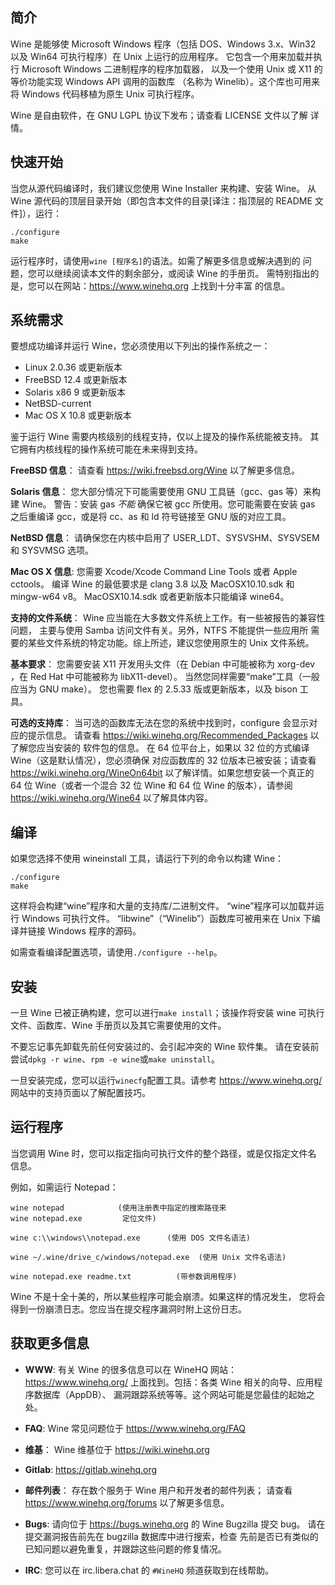 ## 简介

Wine 是能够使 Microsoft Windows 程序（包括 DOS、Windows 3.x、Win32
以及 Win64 可执行程序）在 Unix 上运行的应用程序。
它包含一个用来加载并执行 Microsoft Windows 二进制程序的程序加载器，
以及一个使用 Unix 或 X11 的等价功能实现 Windows API 调用的函数库
（名称为 Winelib）。这个库也可用来将 Windows 代码移植为原生 Unix
可执行程序。

Wine 是自由软件，在 GNU LGPL 协议下发布；请查看 LICENSE 文件以了解
详情。


## 快速开始

当您从源代码编译时，我们建议您使用 Wine Installer 来构建、安装 Wine。
从 Wine 源代码的顶层目录开始（即包含本文件的目录[译注：指顶层的 README
文件]），运行：

```
./configure
make
```

运行程序时，请使用`wine [程序名]`的语法。如需了解更多信息或解决遇到的
问题，您可以继续阅读本文件的剩余部分，或阅读 Wine 的手册页。
需特别指出的是，您可以在网站：https://www.winehq.org 上找到十分丰富
的信息。


## 系统需求

要想成功编译并运行 Wine，您必须使用以下列出的操作系统之一：

- Linux 2.0.36 或更新版本
- FreeBSD 12.4 或更新版本
- Solaris x86 9 或更新版本
- NetBSD-current
- Mac OS X 10.8 或更新版本

鉴于运行 Wine 需要内核级别的线程支持，仅以上提及的操作系统能被支持。
其它拥有内核线程的操作系统可能在未来得到支持。

**FreeBSD 信息**：
  请查看 https://wiki.freebsd.org/Wine 以了解更多信息。

**Solaris 信息**：
  您大部分情况下可能需要使用 GNU 工具链（gcc、gas 等）来构建 Wine。
  警告：安装 gas *不能* 确保它被 gcc 所使用。您可能需要在安装 gas
  之后重编译 gcc，或是将 cc、as 和 ld 符号链接至 GNU 版的对应工具。

**NetBSD 信息**：
  请确保您在内核中启用了 USER_LDT、SYSVSHM、SYSVSEM 和 SYSVMSG 选项。

**Mac OS X 信息**:
  您需要 Xcode/Xcode Command Line Tools 或者 Apple cctools。
  编译 Wine 的最低要求是 clang 3.8 以及 MacOSX10.10.sdk 和 mingw-w64 v8。
  MacOSX10.14.sdk 或者更新版本只能编译 wine64。

**支持的文件系统**：
  Wine 应当能在大多数文件系统上工作。有一些被报告的兼容性问题，
  主要与使用 Samba 访问文件有关。另外，NTFS 不能提供一些应用所
  需要的某些文件系统的特定功能。综上所述，建议您使用原生的 Unix
  文件系统。

**基本要求**：
  您需要安装 X11 开发用头文件（在 Debian 中可能被称为 xorg-dev
  ，在 Red Hat 中可能被称为 libX11-devel）。
  当然您同样需要“make”工具（一般应当为 GNU make）。
  您也需要 flex 的 2.5.33 版或更新版本，以及 bison 工具。

**可选的支持库**：
  当可选的函数库无法在您的系统中找到时，configure 会显示对应的提示信息。
  请查看 https://wiki.winehq.org/Recommended_Packages 以了解您应当安装的
  软件包的信息。
  在 64 位平台上，如果以 32 位的方式编译 Wine（这是默认情况），您必须确保
  对应函数库的 32 位版本已被安装；请查看 https://wiki.winehq.org/WineOn64bit
  以了解详情。如果您想安装一个真正的 64 位 Wine（或者一个混合 32 位 Wine 和
  64 位 Wine 的版本），请参阅 https://wiki.winehq.org/Wine64 以了解具体内容。

## 编译

如果您选择不使用 wineinstall 工具，请运行下列的命令以构建 Wine：

```
./configure
make
```

这样将会构建“wine”程序和大量的支持库/二进制文件。
“wine”程序可以加载并运行 Windows 可执行文件。
“libwine”（“Winelib”）函数库可被用来在 Unix 下编译并链接 Windows
程序的源码。

如需查看编译配置选项，请使用`./configure --help`。

## 安装

一旦 Wine 已被正确构建，您可以进行`make install`；该操作将安装 wine
可执行文件、函数库、Wine 手册页以及其它需要使用的文件。

不要忘记事先卸载先前任何安装过的、会引起冲突的 Wine 软件集。
请在安装前尝试`dpkg -r wine`、`rpm -e wine`或`make uninstall`。

一旦安装完成，您可以运行`winecfg`配置工具。请参考 https://www.winehq.org/
网站中的支持页面以了解配置技巧。


## 运行程序

当您调用 Wine 时，您可以指定指向可执行文件的整个路径，或是仅指定文件名
信息。

例如，如需运行 Notepad：

```
wine notepad            (使用注册表中指定的搜索路径来
wine notepad.exe         定位文件)

wine c:\\windows\\notepad.exe      (使用 DOS 文件名语法)

wine ~/.wine/drive_c/windows/notepad.exe  (使用 Unix 文件名语法)

wine notepad.exe readme.txt          (带参数调用程序)
```

Wine 不是十全十美的，所以某些程序可能会崩溃。如果这样的情况发生，
您将会得到一份崩溃日志。您应当在提交程序漏洞时附上这份日志。


## 获取更多信息

- **WWW**: 有关 Wine 的很多信息可以在 WineHQ 网站：https://www.winehq.org/
	上面找到。包括：各类 Wine 相关的向导、应用程序数据库（AppDB）、
	漏洞跟踪系统等等。这个网站可能是您最佳的起始之处。

- **FAQ**: Wine 常见问题位于 https://www.winehq.org/FAQ

- **维基**： Wine 维基位于 https://wiki.winehq.org

- **Gitlab**: https://gitlab.winehq.org

- **邮件列表**：
	存在数个服务于 Wine 用户和开发者的邮件列表；
	请查看 https://www.winehq.org/forums 以了解更多信息。

- **Bugs**: 请向位于 https://bugs.winehq.org 的 Wine Bugzilla 提交 bug。
	请在提交漏洞报告前先在 bugzilla 数据库中进行搜索，检查
	先前是否已有类似的已知问题以避免重复，并跟踪这些问题的修复情况。

- **IRC**: 您可以在 irc.libera.chat 的 `#WineHQ` 频道获取到在线帮助。
